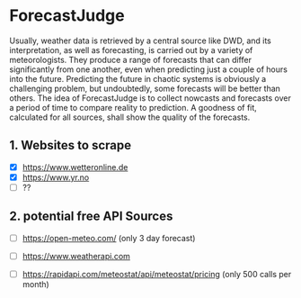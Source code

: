 # ForecastJudge

Usually, weather data is retrieved by a central source like DWD, and its interpretation, as well as forecasting, is carried out by a variety of meteorologists. They produce a range of forecasts that can differ significantly from one another, even when predicting just a couple of hours into the future. Predicting the future in chaotic systems is obviously a challenging problem, but undoubtedly, some forecasts will be better than others. The idea of ForecastJudge is to collect nowcasts and forecasts over a period of time to compare reality to prediction. A goodness of fit, calculated for all sources, shall show the quality of the forecasts.



## 1. Websites to scrape
- [x] https://www.wetteronline.de 
- [x] https://www.yr.no 
- [ ] ??

## 2. potential free API Sources
- [ ] https://open-meteo.com/ (only 3 day forecast)
- [ ] https://www.weatherapi.com
- [ ] https://rapidapi.com/meteostat/api/meteostat/pricing (only 500 calls per month)

